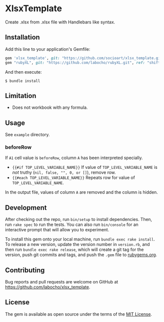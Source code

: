 # XlsxTemplate

Create .xlsx from .xlsx file with Handlebars like syntax.

## Installation

Add this line to your application's Gemfile:

```ruby
gem 'xlsx_template', git: "https://github.com/socioart/xlsx_template.git"
gem "rubyXL", git: "https://github.com/labocho/rubyXL.git", ref: "shift-merged-cells" # rubyXL 3.4.16 does not support insert/delete row with merged cells, use patched version
```

And then execute:

    $ bundle install

## Limitation

* Does not workbook with any formula.

## Usage

See `example` directory.

### beforeRow

If `A1` cell value is `beforeRow`, column `A` has been interpreted specially.

- `{{#if TOP_LEVEL_VARIABLE_NAME}}` If value of `TOP_LEVEL_VARIABLE_NAME` is *not* truthy (`nil, false, "", 0, or []`), remove row.
- `{{#each TOP_LEVEL_VARIABLE_NAME}}` Repeats row for value of `TOP_LEVEL_VARIABLE_NAME`.

In the output file, values of column `A` are removed and the column is hidden.

## Development

After checking out the repo, run `bin/setup` to install dependencies. Then, run `rake spec` to run the tests. You can also run `bin/console` for an interactive prompt that will allow you to experiment.

To install this gem onto your local machine, run `bundle exec rake install`. To release a new version, update the version number in `version.rb`, and then run `bundle exec rake release`, which will create a git tag for the version, push git commits and tags, and push the `.gem` file to [rubygems.org](https://rubygems.org).

## Contributing

Bug reports and pull requests are welcome on GitHub at https://github.com/labocho/xlsx_template.


## License

The gem is available as open source under the terms of the [MIT License](https://opensource.org/licenses/MIT).
